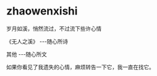 # zhaowenxishi
岁月如溪，悄然流过，不过流下些许心情

《无人之溪》  ---随心所诗

 其他        ---随心所文
 
 如果你看见了我遗失的心情，麻烦转告一下它，我一直在找它。
